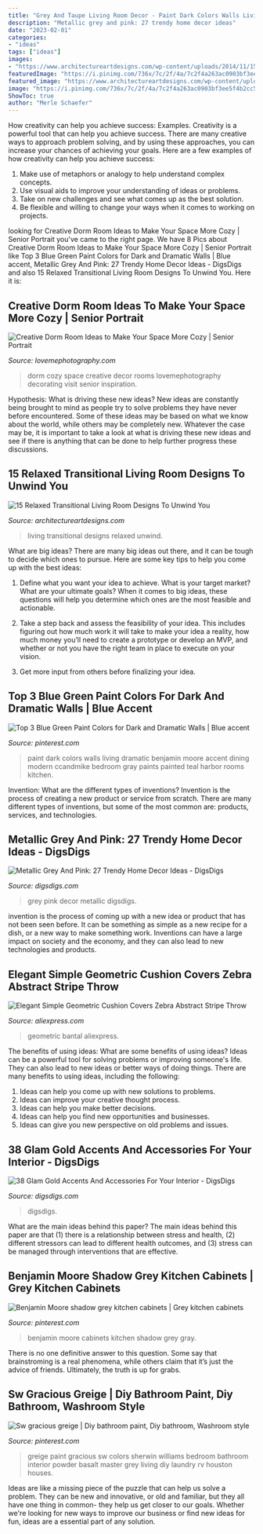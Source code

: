 ```yaml
---
title: "Grey And Taupe Living Room Decor - Paint Dark Colors Walls Living Dramatic Benjamin Moore Accent Dining Modern Ccandmike Bedroom Gray Paints Painted Teal Harbor Rooms Kitchen"
description: "Metallic grey and pink: 27 trendy home decor ideas"
date: "2023-02-01"
categories:
- "ideas"
tags: ["ideas"]
images:
- "https://www.architectureartdesigns.com/wp-content/uploads/2014/11/15-Relaxed-Transitional-Living-Room-Designs-To-Unwind-You-12-630x403.jpg"
featuredImage: "https://i.pinimg.com/736x/7c/2f/4a/7c2f4a263ac0903bf3ee5f4b2cc50007--grey-kitchen-cabinets-grey-kitchens.jpg"
featured_image: "https://www.architectureartdesigns.com/wp-content/uploads/2014/11/15-Relaxed-Transitional-Living-Room-Designs-To-Unwind-You-12-630x403.jpg"
image: "https://i.pinimg.com/736x/7c/2f/4a/7c2f4a263ac0903bf3ee5f4b2cc50007--grey-kitchen-cabinets-grey-kitchens.jpg"
ShowToc: true
author: "Merle Schaefer"
---
```



How creativity can help you achieve success: Examples.
Creativity is a powerful tool that can help you achieve success. There are many creative ways to approach problem solving, and by using these approaches, you can increase your chances of achieving your goals. Here are a few examples of how creativity can help you achieve success: 
1. Make use of metaphors or analogy to help understand complex concepts.
2. Use visual aids to improve your understanding of ideas or problems.
3. Take on new challenges and see what comes up as the best solution.
4. Be flexible and willing to change your ways when it comes to working on projects.

	

		
looking for Creative Dorm Room Ideas to Make Your Space More Cozy | Senior Portrait you've came to the right page. We have 8 Pics about Creative Dorm Room Ideas to Make Your Space More Cozy | Senior Portrait like Top 3 Blue Green Paint Colors for Dark and Dramatic Walls | Blue accent, Metallic Grey And Pink: 27 Trendy Home Decor Ideas - DigsDigs and also 15 Relaxed Transitional Living Room Designs To Unwind You. Here it is:
		
    
## Creative Dorm Room Ideas To Make Your Space More Cozy | Senior Portrait

<img loading=lazy src="https://lovemephotography.com/wp-content/uploads/2016/09/Chapter-12-Dorm-Room-Ideas-01.jpg" onerror="this.onerror=null;this.src='https://tse2.mm.bing.net/th?id=OIP.si95z-AmW-LC7xcO99CobAHaL2&amp;pid=15.1';" alt="Creative Dorm Room Ideas to Make Your Space More Cozy | Senior Portrait">

_Source: lovemephotography.com_

>dorm cozy space creative decor rooms lovemephotography decorating visit senior inspiration. 

	

Hypothesis: What is driving these new ideas?
New ideas are constantly being brought to mind as people try to solve problems they have never before encountered. Some of these ideas may be based on what we know about the world, while others may be completely new. Whatever the case may be, it is important to take a look at what is driving these new ideas and see if there is anything that can be done to help further progress these discussions.

    
## 15 Relaxed Transitional Living Room Designs To Unwind You

<img loading=lazy src="https://www.architectureartdesigns.com/wp-content/uploads/2014/11/15-Relaxed-Transitional-Living-Room-Designs-To-Unwind-You-12-630x403.jpg" onerror="this.onerror=null;this.src='https://tse1.mm.bing.net/th?id=OIP.kDmaxl46A1lUfcIoSTy--AHaEv&amp;pid=15.1';" alt="15 Relaxed Transitional Living Room Designs To Unwind You">

_Source: architectureartdesigns.com_

>living transitional designs relaxed unwind. 

	

What are big ideas?
There are many big ideas out there, and it can be tough to decide which ones to pursue. Here are some key tips to help you come up with the best ideas:
1. Define what you want your idea to achieve. What is your target market? What are your ultimate goals? When it comes to big ideas, these questions will help you determine which ones are the most feasible and actionable.

2. Take a step back and assess the feasibility of your idea. This includes figuring out how much work it will take to make your idea a reality, how much money you’ll need to create a prototype or develop an MVP, and whether or not you have the right team in place to execute on your vision.

3. Get more input from others before finalizing your idea.

    
## Top 3 Blue Green Paint Colors For Dark And Dramatic Walls | Blue Accent

<img loading=lazy src="https://i.pinimg.com/736x/00/fa/31/00fa31013968274131a6c8f055f93f0e.jpg" onerror="this.onerror=null;this.src='https://tse3.mm.bing.net/th?id=OIP.A2ftljp022xjic0HSo1_2QHaLG&amp;pid=15.1';" alt="Top 3 Blue Green Paint Colors for Dark and Dramatic Walls | Blue accent">

_Source: pinterest.com_

>paint dark colors walls living dramatic benjamin moore accent dining modern ccandmike bedroom gray paints painted teal harbor rooms kitchen. 

	

Invention: What are the different types of inventions?
Invention is the process of creating a new product or service from scratch. There are many different types of inventions, but some of the most common are: products, services, and technologies.

    
## Metallic Grey And Pink: 27 Trendy Home Decor Ideas - DigsDigs

<img loading=lazy src="https://www.digsdigs.com/photos/metallic-grey-and-bold-pink-home-decor-ideas-10.jpg" onerror="this.onerror=null;this.src='https://tse1.mm.bing.net/th?id=OIP.AZjgOVbtS0DICsodJwsXPwAAAA&amp;pid=15.1';" alt="Metallic Grey And Pink: 27 Trendy Home Decor Ideas - DigsDigs">

_Source: digsdigs.com_

>grey pink decor metallic digsdigs. 

	

invention is the process of coming up with a new idea or product that has not been seen before. It can be something as simple as a new recipe for a dish, or a new way to make something work. Inventions can have a large impact on society and the economy, and they can also lead to new technologies and products.

    
## Elegant Simple Geometric Cushion Covers Zebra Abstract Stripe Throw

<img loading=lazy src="https://ae01.alicdn.com/kf/HTB1FdhGKVXXXXX2XpXXq6xXFXXX6/Elegant-Simple-Geometric-Cushion-Covers-Zebra-Abstract-Stripe-Throw-Pillow-Cases-Yellow-Grey-Color-Bedroom-Sofa.jpg" onerror="this.onerror=null;this.src='https://tse1.mm.bing.net/th?id=OIP.38wYRJOUY-ypPgrD5nvUEgHaHa&amp;pid=15.1';" alt="Elegant Simple Geometric Cushion Covers Zebra Abstract Stripe Throw">

_Source: aliexpress.com_

>geometric bantal aliexpress. 

	

The benefits of using ideas: What are some benefits of using ideas?
Ideas can be a powerful tool for solving problems or improving someone's life. They can also lead to new ideas or better ways of doing things. There are many benefits to using ideas, including the following: 
1. Ideas can help you come up with new solutions to problems.
2. Ideas can improve your creative thought process. 
3. Ideas can help you make better decisions. 
4. Ideas can help you find new opportunities and businesses. 
5. Ideas can give you new perspective on old problems and issues.

    
## 38 Glam Gold Accents And Accessories For Your Interior - DigsDigs

<img loading=lazy src="https://www.digsdigs.com/photos/gold-accents-and-accessories-for-your-interior-21.jpg" onerror="this.onerror=null;this.src='https://tse4.mm.bing.net/th?id=OIP.We9RT9O-ixIiE-2rg9h7JAHaLL&amp;pid=15.1';" alt="38 Glam Gold Accents And Accessories For Your Interior - DigsDigs">

_Source: digsdigs.com_

>digsdigs. 

	

What are the main ideas behind this paper?
The main ideas behind this paper are that (1) there is a relationship between stress and health, (2) different stressors can lead to different health outcomes, and (3) stress can be managed through interventions that are effective.

    
## Benjamin Moore Shadow Grey Kitchen Cabinets | Grey Kitchen Cabinets

<img loading=lazy src="https://i.pinimg.com/736x/7c/2f/4a/7c2f4a263ac0903bf3ee5f4b2cc50007--grey-kitchen-cabinets-grey-kitchens.jpg" onerror="this.onerror=null;this.src='https://tse2.mm.bing.net/th?id=OIP.ywZcAv5Ex3cUht8ZnJMMtgHaJ3&amp;pid=15.1';" alt="Benjamin Moore shadow grey kitchen cabinets | Grey kitchen cabinets">

_Source: pinterest.com_

>benjamin moore cabinets kitchen shadow grey gray. 

	

There is no one definitive answer to this question. Some say that brainstroming is a real phenomena, while others claim that it’s just the advice of friends. Ultimately, the truth is up for grabs.

    
## Sw Gracious Greige | Diy Bathroom Paint, Diy Bathroom, Washroom Style

<img loading=lazy src="https://i.pinimg.com/736x/00/80/00/0080000bc266ec7b7cd6ec39047e9781.jpg" onerror="this.onerror=null;this.src='https://tse1.mm.bing.net/th?id=OIP.6hgIjSfIYPiv5V1-Ahy6mAHaJ3&amp;pid=15.1';" alt="Sw gracious greige | Diy bathroom paint, Diy bathroom, Washroom style">

_Source: pinterest.com_

>greige paint gracious sw colors sherwin williams bedroom bathroom interior powder basalt master grey living diy laundry rv houston houses. 

	

Ideas are like a missing piece of the puzzle that can help us solve a problem. They can be new and innovative, or old and familiar, but they all have one thing in common- they help us get closer to our goals. Whether we're looking for new ways to improve our business or find new ideas for fun, ideas are a essential part of any solution.

